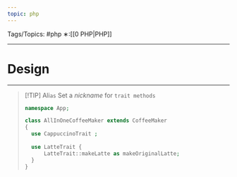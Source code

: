 ```yaml
---
topic: php
---
```



Tags/Topics: #php
∗:[[0 PHP|PHP]]

---
# Design

--- 
> [!TIP] Ali`as`
> Set a _nickname_ for `trait methods`
> ```php 
> namespace App;
> 
> class AllInOneCoffeeMaker extends CoffeeMaker
> {
> 	use CappuccinoTrait ;
> 	
> 	use LatteTrait {
> 		LatteTrait::makeLatte as makeOriginalLatte;
> 	}
> }
> ```